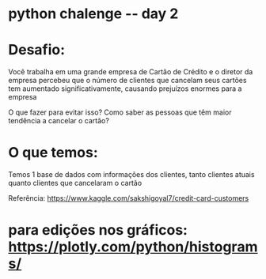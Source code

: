 # python chalenge -- day 2

# Desafio: 

Você trabalha em uma grande empresa de Cartão de Crédito e o diretor da empresa percebeu que o número de clientes que cancelam seus cartões tem aumentado significativamente, causando prejuízos enormes para a empresa

O que fazer para evitar isso? Como saber as pessoas que têm maior tendência a cancelar o cartão?

# O que temos:

Temos 1 base de dados com informações dos clientes, tanto clientes atuais quanto clientes que cancelaram o cartão

Referência: https://www.kaggle.com/sakshigoyal7/credit-card-customers

# para edições nos gráficos: https://plotly.com/python/histograms/
